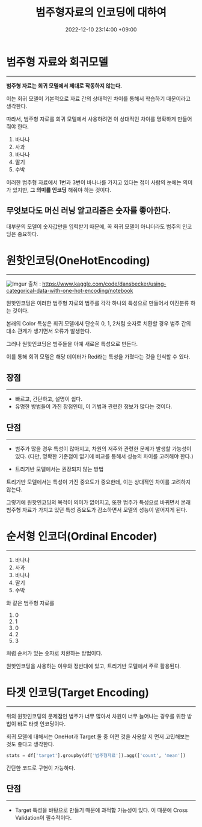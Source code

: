 ﻿---
title : 범주형자료의 인코딩에 대하여
date : 2022-12-10 23:14:00 +09:00
categories : [머신러닝, 파이썬]
tags : [범주형자료, 인코딩] 
---

# 범주형 자료와 회귀모델

---

**범주형 자료는 회귀 모델에서 제대로 작동하지 않는다.**

이는 회귀 모델이 기본적으로 자료 간의 상대적인 차이를 통해서 학습하기 때문이라고 생각한다.

따라서, 범주형 자료를 회귀 모델에서 사용하려면 이 상대적인 차이를 명확하게 만들어줘야 한다.

1. 바나나
2. 사과
3. 바나나
4. 딸기
5. 수박

이러한 범주형 자료에서 1번과 3번이 바나나를 가지고 있다는 점이 사람의 눈에는 의미가 있지만, **그 의미를 인코딩** 해줘야 하는 것이다.

## 무엇보다도 머신 러닝 알고리즘은 숫자를 좋아한다.

대부분의 모델이 숫자값만을 입력받기 때문에, 꼭 회귀 모델이 아니더라도 범주의 인코딩은 중요하다.


# 원핫인코딩(OneHotEncoding)

---
![Imgur](https://i.imgur.com/mtimFxh.png)
출처 : https://www.kaggle.com/code/dansbecker/using-categorical-data-with-one-hot-encoding/notebook

원핫인코딩은 이러한 범주형 자료의 범주를 각각 하나의 특성으로 만들어서 이진분류 하는 것이다.

본래의 Color 특성은 회귀 모델에서 단순히 0, 1, 2처럼 숫자로 치환할 경우 범주 간의 대소 관계가 생기면서 오류가 발생한다.

그러나 원핫인코딩은 범주들을 아예 새로운 특성으로 만든다.

이를 통해 회귀 모델은 해당 데이터가 Red라는 특성을 가졌다는 것을 인식할 수 있다. 

## 장점
---

- 빠르고, 간단하고, 설명이 쉽다.
- 유명한 방법들이 가진 장점인데, 이 기법과 관련한 정보가 많다는 것이다.

## 단점
---

- 범주가 많을 경우 특성이 많아지고, 차원의 저주와 관련한 문제가 발생할 가능성이 있다. (다만, 명확한 기준점이 없기에 비교를 통해서 성능의 차이를 고려해야 한다.)

- 트리기반 모델에서는 권장되지 않는 방법


트리기반 모델에서는 특성이 가진 중요도가 중요한데, 이는 상대적인 차이를 고려하지 않는다. 

그렇기에 원핫인코딩의 목적이 의미가 없어지고, 또한 범주가 특성으로 바뀌면서 본래 범주형 자료가 가지고 있던 특성 중요도가 감소하면서 모델의 성능이 떨어지게 된다.


# 순서형 인코더(Ordinal Encoder)

---

1. 바나나
2. 사과
3. 바나나
4. 딸기
5. 수박

와 같은 범주형 자료를

1. 0
2. 1
3. 0
4. 2
5. 3

처럼 순서가 있는 숫자로 치환하는 방법이다.

원핫인코딩을 사용하는 이유와 정반대에 있고, 트리기반 모델에서 주로 활용된다.

# 타겟 인코딩(Target Encoding)

---

위의 원핫인코딩의 문제점인 범주가 너무 많아서 차원이 너무 늘어나는 경우를 위한 방법이 바로 타겟 인코딩이다.

회귀 모델에 대해서는 OneHot과 Target 둘 중 어떤 것을 사용할 지 먼저 고민해보는 것도 좋다고 생각한다.

```python
stats = df['target'].groupby(df['범주형자료']).agg(['count', 'mean'])
```

간단한 코드로 구현이 가능하다.

## 단점
---
- Target 특성을 바탕으로 만들기 때문에 과적합 가능성이 있다. 이 때문에 Cross Validation이 필수적이다.
